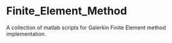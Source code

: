 # Finite_Element_Method
A collection of matlab scripts for Galerkin Finite Element method implementation.
